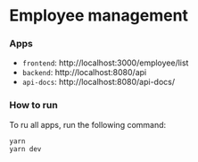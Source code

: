 # Employee management


### Apps 

- `frontend`: http://localhost:3000/employee/list
- `backend`: http://localhost:8080/api
- `api-docs`: http://localhost:8080/api-docs/

### How to run

To ru all apps, run the following command:

```
yarn
yarn dev
```
